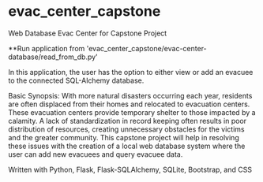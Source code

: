 # evac_center_capstone
Web Database Evac Center for Capstone Project

**Run application from 'evac_center_capstone/evac-center-database/read_from_db.py'

In this application, the user has the option to either view or add an evacuee to the connected SQL-Alchemy database.

Basic Synopsis: With more natural disasters occurring each year, residents are often displaced from their homes and relocated to evacuation centers. These evacuation centers provide temporary shelter to those impacted by a calamity. A lack of standardization in record keeping often results in poor distribution of resources, creating unnecessary obstacles for the victims and the greater community. This capstone project will help in resolving these issues with the creation of a local web database system where the user can add new evacuees and query evacuee data.

Written with Python, Flask, Flask-SQLAlchemy, SQLite, Bootstrap, and CSS
